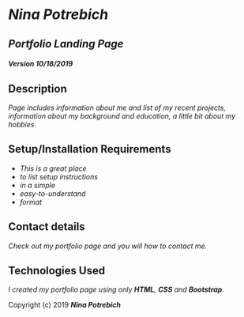 # _Nina Potrebich_ #

## _Portfolio Landing Page_ ##

#### _Version 10/18/2019_ ####

## Description ##

_Page includes information about me and list of my recent projects, information about my background and education, a little bit about my hobbies._

## Setup/Installation Requirements

* _This is a great place_
* _to list setup instructions_
* _in a simple_
* _easy-to-understand_
* _format_

## Contact details

_Check out my portfolio page and you will how to contact me._

## Technologies Used

_I created my portfolio page using only **HTML**, **CSS** and **Bootstrap**._

Copyright (c) 2019 **_Nina Potrebich_**